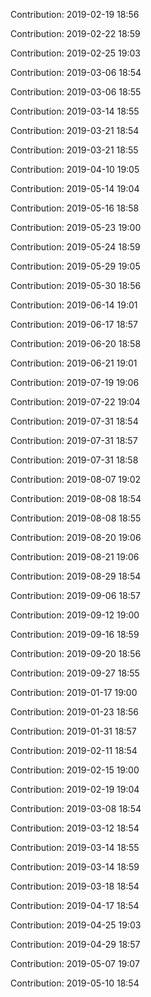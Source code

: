Contribution: 2019-02-19 18:56

Contribution: 2019-02-22 18:59

Contribution: 2019-02-25 19:03

Contribution: 2019-03-06 18:54

Contribution: 2019-03-06 18:55

Contribution: 2019-03-14 18:55

Contribution: 2019-03-21 18:54

Contribution: 2019-03-21 18:55

Contribution: 2019-04-10 19:05

Contribution: 2019-05-14 19:04

Contribution: 2019-05-16 18:58

Contribution: 2019-05-23 19:00

Contribution: 2019-05-24 18:59

Contribution: 2019-05-29 19:05

Contribution: 2019-05-30 18:56

Contribution: 2019-06-14 19:01

Contribution: 2019-06-17 18:57

Contribution: 2019-06-20 18:58

Contribution: 2019-06-21 19:01

Contribution: 2019-07-19 19:06

Contribution: 2019-07-22 19:04

Contribution: 2019-07-31 18:54

Contribution: 2019-07-31 18:57

Contribution: 2019-07-31 18:58

Contribution: 2019-08-07 19:02

Contribution: 2019-08-08 18:54

Contribution: 2019-08-08 18:55

Contribution: 2019-08-20 19:06

Contribution: 2019-08-21 19:06

Contribution: 2019-08-29 18:54

Contribution: 2019-09-06 18:57

Contribution: 2019-09-12 19:00

Contribution: 2019-09-16 18:59

Contribution: 2019-09-20 18:56

Contribution: 2019-09-27 18:55

Contribution: 2019-01-17 19:00

Contribution: 2019-01-23 18:56

Contribution: 2019-01-31 18:57

Contribution: 2019-02-11 18:54

Contribution: 2019-02-15 19:00

Contribution: 2019-02-19 19:04

Contribution: 2019-03-08 18:54

Contribution: 2019-03-12 18:54

Contribution: 2019-03-14 18:55

Contribution: 2019-03-14 18:59

Contribution: 2019-03-18 18:54

Contribution: 2019-04-17 18:54

Contribution: 2019-04-25 19:03

Contribution: 2019-04-29 18:57

Contribution: 2019-05-07 19:07

Contribution: 2019-05-10 18:54

